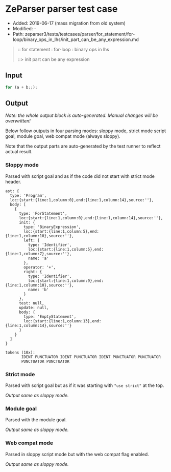 # ZeParser parser test case

- Added: 2019-06-17 (mass migration from old system)
- Modified: -
- Path: zeparser3/tests/testcases/parser/for_statement/for-loop/binary_ops_in_lhs/init_part_can_be_any_expression.md

> :: for statement : for-loop : binary ops in lhs
>
> ::> init part can be any expression

## Input

`````js
for (a + b;;);
`````

## Output

_Note: the whole output block is auto-generated. Manual changes will be overwritten!_

Below follow outputs in four parsing modes: sloppy mode, strict mode script goal, module goal, web compat mode (always sloppy).

Note that the output parts are auto-generated by the test runner to reflect actual result.

### Sloppy mode

Parsed with script goal and as if the code did not start with strict mode header.

`````
ast: {
  type: 'Program',
  loc:{start:{line:1,column:0},end:{line:1,column:14},source:''},
  body: [
    {
      type: 'ForStatement',
      loc:{start:{line:1,column:0},end:{line:1,column:14},source:''},
      init: {
        type: 'BinaryExpression',
        loc:{start:{line:1,column:5},end:{line:1,column:10},source:''},
        left: {
          type: 'Identifier',
          loc:{start:{line:1,column:5},end:{line:1,column:7},source:''},
          name: 'a'
        },
        operator: '+',
        right: {
          type: 'Identifier',
          loc:{start:{line:1,column:9},end:{line:1,column:10},source:''},
          name: 'b'
        }
      },
      test: null,
      update: null,
      body: {
        type: 'EmptyStatement',
        loc:{start:{line:1,column:13},end:{line:1,column:14},source:''}
      }
    }
  ]
}

tokens (10x):
       IDENT PUNCTUATOR IDENT PUNCTUATOR IDENT PUNCTUATOR PUNCTUATOR
       PUNCTUATOR PUNCTUATOR
`````

### Strict mode

Parsed with script goal but as if it was starting with `"use strict"` at the top.

_Output same as sloppy mode._

### Module goal

Parsed with the module goal.

_Output same as sloppy mode._

### Web compat mode

Parsed in sloppy script mode but with the web compat flag enabled.

_Output same as sloppy mode._

